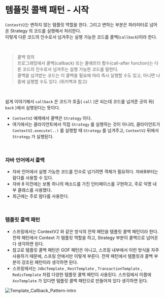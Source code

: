 # 템플릿 콜백 패턴 - 시작

```ContextV2```는 변하지 않는 템플릿 역할을 한다. 그리고 변하는 부분은 파라미터로 넘어온 Strategy 의 코드를 실행해서 처리한다.<br>
이렇게 다른 코드의 인수로서 넘겨주는 실행 가능한 코드를 콜백(```callback```)이라 한다.

<br>

> 콜백 정의<br>
> 프로그래밍에서 콜백(callback) 또는 콜애프터 함수(call-after function)는 다른 코드의 인수로서 넘겨주는 실행 가능한 코드를 말한다.<br>
> 콜백을 넘겨받는 코드는 이 콜백을 필요에 따라 즉시 실행할 수도 있고, 아니면 나중에 실행할 수도 있다. (위키백과 참고)

<br>

쉽게 이야기해서 ```callback``` 은 코드가 호출( ```call``` )은 되는데 코드를 넘겨준 곳의 뒤( ```back``` )에서 실행된다는 뜻이다.
* ```ContextV2``` 예제에서 콜백은 ```Strategy``` 이다.
* 여기에서는 클라이언트에서 직접 ```Strategy``` 를 실행하는 것이 아니라, 클라이언트가 ```ContextV2.execute(..)``` 를 실행할 때 ```Strategy``` 를 넘겨주고,
  ```ContextV2``` 뒤에서 ```Strategy``` 가 실행된다.

<br>

### 자바 언어에서 콜백
* 자바 언어에서 실행 가능한 코드를 인수로 넘기려면 객체가 필요하다. 자바8부터는 람다를 사용할 수 있다.
* 자바 8 이전에는 보통 하나의 메소드를 가진 인터페이스를 구현하고, 주로 익명 내부 클래스를 사용했다.
* 최근에는 주로 람다를 사용한다.

<br>

### 템플릿 콜백 패턴
* 스프링에서는 ContextV2 와 같은 방식의 전략 패턴을 템플릿 콜백 패턴이라 한다. 전략 패턴에서 Context 가 템플릿 역할을 하고, Strategy 부분이 콜백으로 넘어온다 생각하면 된다.
* 참고로 템플릿 콜백 패턴은 GOF 패턴은 아니고, 스프링 내부에서 이런 방식을 자주 사용하기 때문에, 스프링 안에서만 이렇게 부른다. 전략 패턴에서 템플릿과 콜백 부분이 강조된 패턴이라 생각하면 된다.
* 스프링에서는 ```JdbcTemplate``` , ```RestTemplate``` , ```TransactionTemplate``` , ```RedisTemplate``` 처럼 다양한 템플릿 콜백 패턴이 사용된다.
  스프링에서 이름에 ```XxxTemplate``` 가 있다면 템플릿 콜백 패턴으로 만들어져 있다 생각하면 된다.

![Template_Callback_Pattern-intro](10.Template_Callback_Pattern-intro1.PNG)